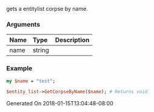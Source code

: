 gets a entitylist corpse by name.
### Arguments
**Name**|**Type**|**Description**
:---|:---|:---
name|string|

### Example

```perl
my $name = "test";

$entity_list->GetCorpseByName($name); # Returns void
```


Generated On 2018-01-15T13:04:48-08:00